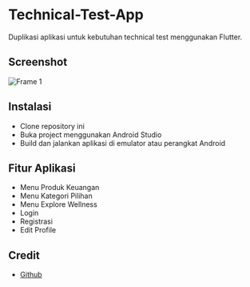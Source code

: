 # Technical-Test-App

Duplikasi aplikasi untuk kebutuhan technical test menggunakan Flutter.

## Screenshot
![Frame 1](https://github.com/user-attachments/assets/04521525-0983-4a6d-ad7d-3b0bd857aefe)

## Instalasi
- Clone repository ini
- Buka project menggunakan Android Studio
- Build dan jalankan aplikasi di emulator atau perangkat Android

## Fitur Aplikasi
- Menu Produk Keuangan
- Menu Kategori Pilihan
- Menu Explore Wellness 
- Login
- Registrasi
- Edit Profile

## Credit
- [Github](https://github.com/dimasjayadi99)
